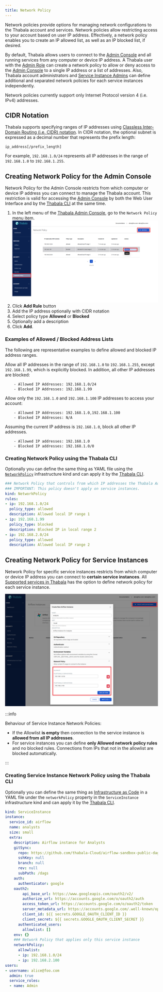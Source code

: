 ```yaml
---
title: Network Policy
---
```


Network policies provide options for managing network configurations to the Thabala account and services.
Network policies allow restricting access to your account based on user IP address.
Effectively, a network policy enables you to create an IP allowed list, as well as an IP blocked list, if desired.

By default, Thabala allows users to connect to the [Admin Console](/admin-console/overview) and all running services
from any computer or device IP address. A Thabala user with the [Admin Role](/admin-console/security/roles-and-permissions#built-in-permissions-and-roles)
can create a network policy to allow or deny access to the [Admin Console](/admin-console/overview) to a single
IP address or a list of addresses. Also, Thabala account administrators and [Service Instance Admins](/admin-console/security/roles-and-permissions#service-instance-admins)
can define additional and separated network policies for each service instances independently.

Network policies currently support only Internet Protocol version 4 (i.e. IPv4) addresses.

## CIDR Notation

Thabala supports specifying ranges of IP addresses using [Classless Inter-Domain Routing (i.e. CIDR) notation](https://www.rfc-editor.org/rfc/rfc4632).
In CIDR notation, the optional subnet is expressed as a decimal number that represents the prefix length:

```
ip_address[/prefix_length]
```

For example, `192.168.1.0/24` represents all IP addresses in the range of `192.168.1.0` to `192.168.1.255`.


## Creating Network Policy for the Admin Console

Network Policy for the Admin Console restricts from which computer or device IP address you can connect to manage
the Thabala account. This restriction is valid for accessing the [Admin Console](/admin-console/overview) by both the
Web User Interface and by the [Thabala CLI](/cli) at the same time.


1. In the left menu of the [Thabala Admin Console](/admin-console/overview), go to the `Network Policy` menu item.
![Network Policy](./assets/network-policy.png)
2. Click **Add Rule** button
3. Add the IP address optionally with CIDR notation
4. Select policy type **Allowed** or **Blocked**
5. Optionally add a description
5. Click **Add**.

### Examples of Allowed / Blocked Address Lists

The following are representative examples to define allowed and blocked IP address ranges.

Allow all IP addresses in the range of `192.168.1.0` to `192.168.1.255`, except `192.168.1.99`,
which is explicitly blocked. In addition, all other IP addresses are blocked:

```
    - Allowed IP Addresses: 192.168.1.0/24
    - Blocked IP Addresses: 192.168.1.99
```

Allow only the `192.168.1.0` and `192.168.1.100` IP addresses to access your account:

```
    - Allowed IP Addresses: 192.168.1.0,192.168.1.100
    - Blocked IP Addresses: N/A
```

Assuming the current IP address is `192.168.1.0`, block all other IP addresses.

```
    - Allowed IP addresses: 192.168.1.0
    - Blocked IP addresses: 192.168.1.0/0
```

### Creating Network Policy using the Thabala CLI

Optionally you can define the same thing as YAML file using the
[`NetworkPolicy`](/admin-console/iac#the-networkpolicy-infrastructure-kind) infrastructure kind and can apply it by the [Thabala CLI](/cli).

```yaml
### Network Policy that controls from which IP addresses the Thabala Admin Console can be accessed.
### IMPORTANT: This policy doesn't apply on service instances.
kind: NetworkPolicy
rules:
- ip: 192.168.1.0/24
  policy_type: allowed
  description: Allowed local IP range 1
- ip: 192.168.1.99
  policy_type: blocked
  description: Blocked IP in local range 2
- ip: 192.168.2.0/24
  policy_type: allowed
  description: Allowed local IP range 2
```

## Creating Network Policy for Service Instances

Network Policy for specific service instances restricts from which computer or device IP address you can connect
to **certain service instances**. All [Supported services in Thabala](/services) has the option to define
network policy for each service instance.


![Service Instance Network Policy](./assets/network-policy-service-instance.png)

:::info

Behaviour of Service Instance Network Policies:
* If the Allowlist **is empty** then connection to the service instance is **allowed from all IP addresses**.
* For service instances you can define **only Allowed network policy rules** and no blocked rules. Connections
from IPs that not in the allowlist are blocked automatically.

:::

### Creating Service Instance Network Policy using the Thabala CLI

Optionally you can define the same thing as [Infrastructure as Code](/admin-console/iac) in a YAML file under
the `networkPolicy` property in the `ServiceInstance` infrastructure kind and can apply it by the [Thabala CLI](/cli).

```yaml
kind: ServiceInstance
instance:
  service_id: airflow
  name: analysts
  size: small
  extra:
    description: Airflow instance for Analysts
    gitSync:
      repo: https://github.com/thabala-Cloud/airflow-sandbox-public-dags
      sshKey: null
      branch: null
      rev: null
      subPath: /dags
    auth:
      authenticator: google
    oauth2:
        api_base_url: https://www.googleapis.com/oauth2/v2/
        authorize_url: https://accounts.google.com/o/oauth2/auth
        access_token_url: https://accounts.google.com/o/oauth2/token
        server_metadata_url: https://accounts.google.com/.well-known/openid-configuration
        client_id: ${{ secrets.GOOGLE_OAUTH_CLIENT_ID }}
        client_secret: ${{ secrets.GOOGLE_OAUTH_CLIENT_SECRET }}
      authenticated_users:
        allowlist: []
    env: {}
    ### Network Policy that applies only this service instance
    networkPolicy:
      allowlist:
      - ip: 192.168.1.0/24
      - ip: 192.168.2.100
users:
- username: alice@foo.com
  admin: true
  service_roles:
  - name: Admin
```